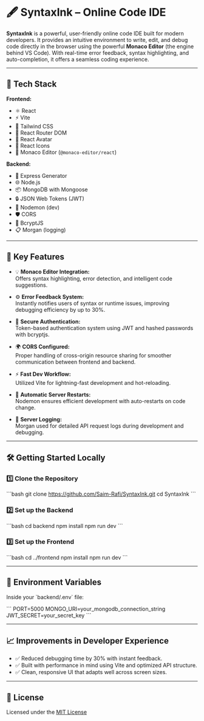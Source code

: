 # 🖋️ SyntaxInk – Online Code IDE  

**SyntaxInk** is a powerful, user-friendly online code IDE built for modern developers. It provides an intuitive environment to write, edit, and debug code directly in the browser using the powerful **Monaco Editor** (the engine behind VS Code). With real-time error feedback, syntax highlighting, and auto-completion, it offers a seamless coding experience.

---

## 🚀 Tech Stack

**Frontend:**
- ⚛️ React
- ⚡ Vite
- 🎨 Tailwind CSS
- 🔀 React Router DOM
- 👤 React Avatar
- 🧩 React Icons
- 🧠 Monaco Editor (`@monaco-editor/react`)

**Backend:**
- 🧱 Express Generator
- 🌐 Node.js
- 📦 MongoDB with Mongoose
- 🔒 JSON Web Tokens (JWT)
- 🔁 Nodemon (dev)
- 🛡️ CORS
- 🔐 BcryptJS
- 📋 Morgan (logging)

---

## 🎯 Key Features

- 💡 **Monaco Editor Integration:**  
  Offers syntax highlighting, error detection, and intelligent code suggestions.

- ⚙️ **Error Feedback System:**  
  Instantly notifies users of syntax or runtime issues, improving debugging efficiency by up to 30%.

- 🔐 **Secure Authentication:**  
  Token-based authentication system using JWT and hashed passwords with bcryptjs.

- 🌍 **CORS Configured:**  
  Proper handling of cross-origin resource sharing for smoother communication between frontend and backend.

- ⚡ **Fast Dev Workflow:**  
  Utilized Vite for lightning-fast development and hot-reloading.

- 🔁 **Automatic Server Restarts:**  
  Nodemon ensures efficient development with auto-restarts on code change.

- 🧾 **Server Logging:**  
  Morgan used for detailed API request logs during development and debugging.

---

## 🛠️ Getting Started Locally

### 1️⃣ Clone the Repository

\`\`\`bash
git clone https://github.com/Saim-Rafi/SyntaxInk.git
cd SyntaxInk
\`\`\`

### 2️⃣ Set up the Backend

\`\`\`bash
cd backend
npm install
npm run dev
\`\`\`

### 3️⃣ Set up the Frontend

\`\`\`bash
cd ../frontend
npm install
npm run dev
\`\`\`

---

## 🔐 Environment Variables

Inside your \`backend/.env\` file:

\`\`\`
PORT=5000
MONGO_URI=your_mongodb_connection_string
JWT_SECRET=your_secret_key
\`\`\`

---

## 📈 Improvements in Developer Experience

- ✅ Reduced debugging time by 30% with instant feedback.  
- ✅ Built with performance in mind using Vite and optimized API structure.  
- ✅ Clean, responsive UI that adapts well across screen sizes.  

---

## 📄 License

Licensed under the [MIT License](https://choosealicense.com/licenses/mit/)

